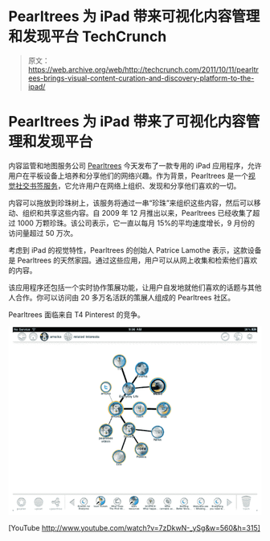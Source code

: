 # Pearltrees 为 iPad 带来可视化内容管理和发现平台 TechCrunch

> 原文：<https://web.archive.org/web/http://techcrunch.com/2011/10/11/pearltrees-brings-visual-content-curation-and-discovery-platform-to-the-ipad/>

# Pearltrees 为 iPad 带来了可视化内容管理和发现平台

内容监管和地图服务公司 [Pearltrees](https://web.archive.org/web/20230203081958/http://www.pearltrees.com/) 今天发布了一款专用的 iPad 应用程序，允许用户在平板设备上培养和分享他们的网络兴趣。作为背景，Pearltrees 是一个[视觉社交书签服务](https://web.archive.org/web/20230203081958/http://eu.beta.techcrunch.com/2009/12/09/pearltrees-launches-twitter-sync-and-reveals-its-social-system/)，它允许用户在网络上组织、发现和分享他们喜欢的一切。

内容可以拖放到珍珠树上，该服务将通过一串“珍珠”来组织这些内容，然后可以移动、组织和共享这些内容。自 2009 年 12 月推出以来，Pearltrees 已经收集了超过 1000 万颗珍珠。该公司表示，它一直以每月 15%的平均速度增长，9 月份的访问量超过 50 万次。

考虑到 iPad 的视觉特性，Pearltrees 的创始人 Patrice Lamothe 表示，这款设备是 Pearltrees 的天然家园。通过这些应用，用户可以从网上收集和检索他们喜欢的内容。

该应用程序还包括一个实时协作策展功能，让用户自发地就他们喜欢的话题与其他人合作。你可以访问由 20 多万名活跃的策展人组成的 Pearltrees 社区。

Pearltrees 面临来自 T4 Pinterest 的竞争。

![](img/126bccf7f49649d3f2a5b49ba76d7e27.png)

[YouTube http://www.youtube.com/watch?v=7zDkwN-_ySg&w=560&h=315]